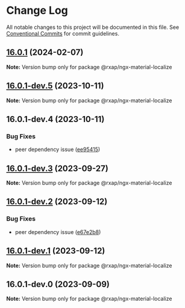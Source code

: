 # Change Log

All notable changes to this project will be documented in this file.
See [Conventional Commits](https://conventionalcommits.org) for commit guidelines.

## [16.0.1](https://gitlab.com/rxap/packages/compare/@rxap/ngx-material-localize@16.0.1-dev.5...@rxap/ngx-material-localize@16.0.1) (2024-02-07)

**Note:** Version bump only for package @rxap/ngx-material-localize

## [16.0.1-dev.5](https://gitlab.com/rxap/packages/compare/@rxap/ngx-material-localize@16.0.1-dev.4...@rxap/ngx-material-localize@16.0.1-dev.5) (2023-10-11)

**Note:** Version bump only for package @rxap/ngx-material-localize

## 16.0.1-dev.4 (2023-10-11)

### Bug Fixes

- peer dependency issue ([ee95415](https://gitlab.com/rxap/packages/commit/ee95415370d9ef2396916d6c25061a0df791034a))

## [16.0.1-dev.3](https://gitlab.com/rxap/packages/compare/@rxap/ngx-material-localize@16.0.1-dev.2...@rxap/ngx-material-localize@16.0.1-dev.3) (2023-09-27)

**Note:** Version bump only for package @rxap/ngx-material-localize

## [16.0.1-dev.2](https://gitlab.com/rxap/packages/compare/@rxap/ngx-material-localize@16.0.1-dev.1...@rxap/ngx-material-localize@16.0.1-dev.2) (2023-09-12)

### Bug Fixes

- peer dependency issue ([e67e2b8](https://gitlab.com/rxap/packages/commit/e67e2b8eb884b598536d16c2c544a9ad9be5b53e))

## [16.0.1-dev.1](https://gitlab.com/rxap/packages/compare/@rxap/ngx-material-localize@16.0.1-dev.0...@rxap/ngx-material-localize@16.0.1-dev.1) (2023-09-12)

**Note:** Version bump only for package @rxap/ngx-material-localize

## 16.0.1-dev.0 (2023-09-09)

**Note:** Version bump only for package @rxap/ngx-material-localize
